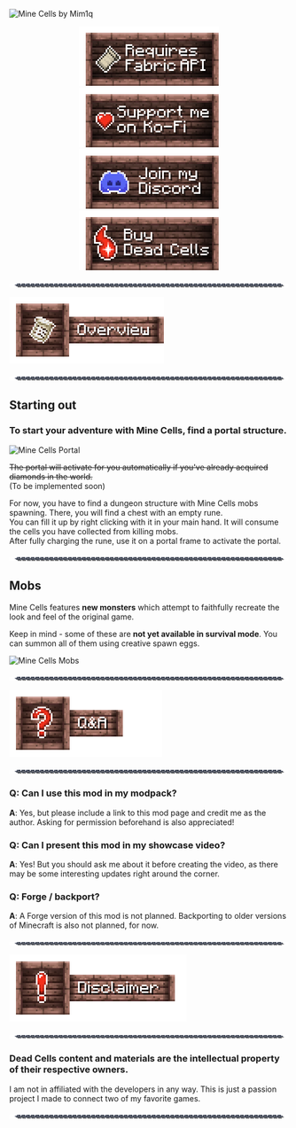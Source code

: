 ![Mine Cells by Mim1q](https://raw.githubusercontent.com/mim1q/MineCells/main/projectPageAssets/header.jpg)

<center>

[![Requires Fabric API](https://raw.githubusercontent.com/mim1q/ModPageAssets/main/badges/fabric-api.png)](https://modrinth.com/mod/fabric-api)
[![Support me on Ko-Fi](https://raw.githubusercontent.com/mim1q/ModPageAssets/main/badges/ko-fi.png)](https://ko-fi.com/mim1q)
[![Join my Discord](https://raw.githubusercontent.com/mim1q/ModPageAssets/main/badges/discord.png)](#)
[![Buy Dead Cells](https://raw.githubusercontent.com/mim1q/ModPageAssets/main/badges/dead-cells.png)](https://store.steampowered.com/app/588650/Dead_Cells/)

</center>

![Chain separator](https://raw.githubusercontent.com/mim1q/ModPageAssets/main/separators/chain.png)

![Overview](https://raw.githubusercontent.com/mim1q/ModPageAssets/main/sections/overview.png)

![Chain separator](https://raw.githubusercontent.com/mim1q/ModPageAssets/main/separators/chain.png)

## Starting out

### To start your adventure with Mine Cells, find a portal structure.

![Mine Cells Portal](https://raw.githubusercontent.com/mim1q/MineCells/main/projectPageAssets/portal.jpg)

~~The portal will activate for you automatically if you've already acquired diamonds in the world.~~  
(To be implemented soon)

For now, you have to find a dungeon structure with Mine Cells mobs spawning. There, you will find a chest with an empty rune.  
You can fill it up by right clicking with it in your main hand. It will consume the cells you have collected from killing mobs.  
After fully charging the rune, use it on a portal frame to activate the portal.

![Chain separator](https://raw.githubusercontent.com/mim1q/ModPageAssets/main/separators/chain.png)

## Mobs
Mine Cells features **new monsters** which attempt to faithfully recreate the look and feel of the original game.

Keep in mind - some of these are **not yet available in survival mode**. You can summon all of them using creative spawn eggs.

![Mine Cells Mobs](https://raw.githubusercontent.com/mim1q/MineCells/main/projectPageAssets/mobs.jpg)

![Chain separator](https://raw.githubusercontent.com/mim1q/ModPageAssets/main/separators/chain.png)

![Questions and Answers](https://raw.githubusercontent.com/mim1q/ModPageAssets/main/sections/qna.png)

![Chain separator](https://raw.githubusercontent.com/mim1q/ModPageAssets/main/separators/chain.png)

### Q: Can I use this mod in my modpack?
**A**: Yes, but please include a link to this mod page and credit me as the author. Asking for permission beforehand is also appreciated!

### Q: Can I present this mod in my showcase video?
**A**: Yes! But you should ask me about it before creating the video, as there may be some interesting updates right around the corner.

### Q: Forge / backport?
**A**: A Forge version of this mod is not planned. Backporting to older versions of Minecraft is also not planned, for now.

![Chain separator](https://raw.githubusercontent.com/mim1q/ModPageAssets/main/separators/chain.png)

![Disclaimer](https://raw.githubusercontent.com/mim1q/ModPageAssets/main/sections/disclaimer.png)

![Chain separator](https://raw.githubusercontent.com/mim1q/ModPageAssets/main/separators/chain.png)

### Dead Cells content and materials are the intellectual property of their respective owners.
I am not in affiliated with the developers in any way. This is just a passion project I made to connect two of my favorite games.

![Chain separator](https://raw.githubusercontent.com/mim1q/ModPageAssets/main/separators/chain.png)